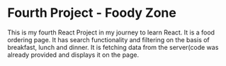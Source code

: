 # Fourth Project - Foody Zone

This is my fourth React Project in my journey to learn React. It is a food ordering page. It has search functionality and filtering on the basis of breakfast, lunch and dinner. It is fetching data from the server(code was already provided and displays it on the page.
